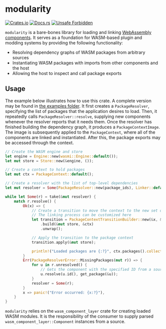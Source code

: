# modularity

[![Crates.io](https://img.shields.io/crates/v/modularity.svg)](https://crates.io/crates/modularity)
[![Docs.rs](https://docs.rs/modularity/badge.svg)](https://docs.rs/modularity)
[![Unsafe Forbidden](https://img.shields.io/badge/unsafe-forbidden-success.svg)](https://github.com/rust-secure-code/safety-dance/)

`modularity` is a bare-bones library for loading and linking [WebAssembly components](https://github.com/WebAssembly/component-model).
It serves as a foundation for WASM-based plugin and modding systems by providing the following functionality:

- Resolving dependency graphs of WASM packages from arbitrary sources
- Instantiating WASM packages with imports from other components and the host
- Allowing the host to inspect and call package exports

## Usage

The example below illustrates how to use this crate. A complete version may be found in [the examples folder](examples/).
It first creates a `PackageResolver`, specifying the list of packages that the application desires to load.
Then, it repeatedly calls `PackageResolver::resolve`, supplying new components whenever the resolver reports that it needs them.
Once the resolver has finished building the dependency graph, it produces a `PackageContextImage`. The image is subsequently applied
to the `PackageContext`, where all of the components are linked and instantiated. After this, the package exports may be accessed through the context.

```rust
// Create the WASM engine and store
let engine = Engine::new(wasmi::Engine::default());
let mut store = Store::new(&engine, ());

// Create a context to hold packages
let mut ctx = PackageContext::default();

// Create a resolver with the list of top-level dependencies
let mut resolver = Some(PackageResolver::new(package_ids), Linker::default());

while let Some(r) = take(&mut resolver) {
    match r.resolve() {
        Ok(x) => {
            // Create a transition to move the context to the new set of packages
            // The linking process can be customized here
            let transition = PackageContextTransitionBuilder::new(&x, &ctx)
                .build(&mut store, &ctx)
                .unwrap();

            // Apply the transition to the package context
            transition.apply(&mut store);

            println!("Loaded packages are {:?}", ctx.packages().collect::<Vec<_>>());
        }
        Err(PackageResolverError::MissingPackages(mut r)) => {
            for u in r.unresolved() {
                // Gets the component with the specified ID from a source
                u.resolve(u.id(), get_package(&u));
            }
            resolver = Some(r);
        }
        x => panic!("Error occurred: {x:?}"),
    }
}
```

`modularity` relies on the `wasm_component_layer` crate for creating loaded WASM modules. It is the
responsibility of the consumer to supply parsed `wasm_component_layer::Component` instances from a source.